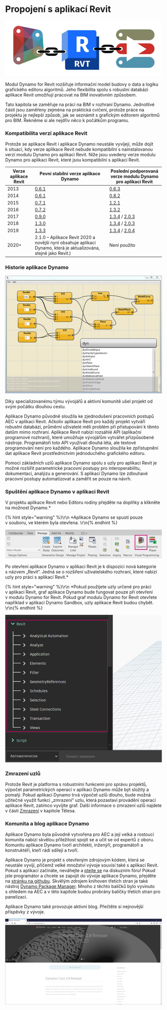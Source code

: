 # Propojení s aplikací Revit

![](images/1/revitconnectionlink.jpg)

Modul Dynamo for Revit rozšiřuje informační model budovy o data a logiku grafického editoru algoritmů. Jeho flexibilita spolu s robustní databázi aplikace Revit umožňují pracovat na BIM inovativním způsobem.

Tato kapitola se zaměřuje na práci na BIM v rozhraní Dynamo. Jednotlivé části jsou zaměřeny zejména na praktická cvičení, protože práce na projektu je nejlepší způsob, jak se seznámit s grafickým editorem algoritmů pro BIM. Řekněme si ale nejdřív něco k počátkům programu.

### Kompatibilita verzí aplikace Revit

Protože se aplikace Revit i aplikace Dynamo neustále vyvíjejí, může dojít k situaci, kdy verze aplikace Revit nebude kompatibilní s nainstalovanou verzí modulu Dynamo pro aplikaci Revit. Níže jsou uvedeny verze modulu Dynamo pro aplikaci Revit, které jsou kompatibilní s aplikací Revit.

| Verze aplikace Revit | Pevní stabilní verze aplikace Dynamo                                                       | Poslední podporovaná verze modulu Dynamo pro aplikaci Revit                                                                                                                                |
| ------------- | --------------------------------------------------------------------------------- | ---------------------------------------------------------------------------------------------------------------------------------------------------------------------- |
| 2013          | [0.6.1](http://dyn-builds-data.s3-us-west-2.amazonaws.com/DynamoInstall0.6.1.exe) | [0.6.3](http://dyn-builds-data.s3-us-west-2.amazonaws.com/DynamoInstall0.6.3.exe)                                                                                      |
| 2014          | [0.6.1](http://dyn-builds-data.s3-us-west-2.amazonaws.com/DynamoInstall0.6.1.exe) | [0.8.2](http://dyn-builds-data.s3-us-west-2.amazonaws.com/DynamoInstall0.8.2.exe)                                                                                      |
| 2015          | [0.7.1](http://dyn-builds-data.s3-us-west-2.amazonaws.com/DynamoInstall0.7.1.exe) | [1.2.1](http://dyn-builds-data.s3-us-west-2.amazonaws.com/DynamoInstall1.2.1.exe)                                                                                      |
| 2016          | [0.7.2](http://dyn-builds-data.s3-us-west-2.amazonaws.com/DynamoInstall0.7.2.exe) | [1.3.2](http://dyn-builds-data.s3-us-west-2.amazonaws.com/DynamoInstall1.3.2.exe)                                                                                      |
| 2017          | [0.9.0](http://dyn-builds-data.s3-us-west-2.amazonaws.com/DynamoInstall0.9.0.exe) | [1.3.4](http://dyn-builds-data.s3-us-west-2.amazonaws.com/DynamoInstall1.3.4.exe) / [2.0.3](https://dyn-builds-data.s3-us-west-2.amazonaws.com/DynamoInstall2.0.3.exe) |
| 2018          | [1.3.0](http://dyn-builds-data.s3-us-west-2.amazonaws.com/DynamoInstall1.3.0.exe) | [1.3.4](http://dyn-builds-data.s3-us-west-2.amazonaws.com/DynamoInstall1.3.4.exe) / [2.0.3](https://dyn-builds-data.s3-us-west-2.amazonaws.com/DynamoInstall2.0.3.exe) |
| 2019          | [1.3.3](http://dyn-builds-data.s3-us-west-2.amazonaws.com/DynamoInstall1.3.3.exe) | [1.3.4](http://dyn-builds-data.s3-us-west-2.amazonaws.com/DynamoInstall1.3.4.exe) / [2.0.4](https://dyn-builds-data.s3-us-west-2.amazonaws.com/DynamoInstall2.0.4.exe) |
| 2020+         | 2.1.0 – Aplikace Revit 2020 a novější nyní obsahuje aplikaci Dynamo, která je aktualizována, stejně jako Revit.)      | Není použito                                                                                                                                                                    |

### Historie aplikace Dynamo

![Historie](images/1/earlyScreenshot.jpg)

Díky specializovanému týmu vývojářů a aktivní komunitě ušel projekt od svým počátku dlouhou cestu.

Aplikace Dynamo původně sloužila ke zjednodušení pracovních postupů AEC v aplikaci Revit. Ačkoliv aplikace Revit pro každý projekt vytváří robustní databázi, průměrní uživatelé měli problém při přistupování k těmto datům mimo rozhraní. Aplikace Revit nabízí rozsáhlé API (aplikační programové rozhraní), které umožňuje vývojářům vytvářet přizpůsobené nástroje. Programátoři toto API využívali dlouhá léta, ale textové programování není pro každého. Aplikace Dynamo sloužila ke zpřístupnění dat aplikace Revit prostřednictvím jednoduchého grafického editoru.

Pomocí základních uzlů aplikace Dynamo spolu s uzly pro aplikaci Revit je možné rozšířit parametrické pracovní postupy pro interoperabilitu, dokumentaci, analýzu a generování. S aplikací Dynamo lze zdlouhavé pracovní postupy automatizovat a zaměřit se pouze na návrh.

### Spuštění aplikace Dynamo v aplikaci Revit

V projektu aplikace Revit nebo Editoru rodiny přejděte na doplňky a klikněte na možnost Dynamo.*

{% hint style="warning" %}\r\n *Aplikace Dynamo se spustí pouze v souboru, ve kterém byla otevřena. \r\n{% endhint %}

![](<images/1/launchdynamofromrevit (1).jpg>)

Po otevření aplikace Dynamo v aplikaci Revit je k dispozici nová kategorie s názvem „Revit“. Jedná se o rozšíření uživatelského rozhraní, které nabízí uzly pro práci s aplikací Revit.*

{% hint style="warning" %}\r\n *Pokud použijete uzly určené pro práci v aplikaci Revit, graf aplikace Dynamo bude fungovat pouze při otevření v modulu Dynamo for Revit. Pokud graf modulu Dynamo for Revit otevřete například v aplikaci Dynamo Sandbox, uzly aplikace Revit budou chybět. \r\n{% endhint %}

![](images/1/revitconnection-runningdynamoinrevit02.jpg)

### Zmrazení uzlů

Protože Revit je platforma s robustními funkcemi pro správu projektů, výpočet parametrických operací v aplikaci Dynamo může být složitý a pomalý. Pokud aplikaci Dynamo trvá výpočet uzlů dlouho, bude možná užitečné využít funkci „zmrazení“ uzlu, která pozastaví provádění operací aplikace Revit, zatímco vyvíjíte graf. Další informace o zmrazení uzlů najdete v části [Zmrazení](../5\_essential\_nodes\_and\_concepts/5-2\_geometry-for-computational-design/6-solids.md) v kapitole Tělesa.

### Komunita a blog aplikace Dynamo

Aplikace Dynamo byla původně vytvořena pro AEC a její velká a rostoucí komunita nabízí skvělou příležitost spojit se a učit se od expertů z oboru. Komunitu aplikace Dynamo tvoří architekti, inženýři, programátoři a konstruktéři, kteří rádi sdílejí a tvoří.

Aplikace Dynamo je projekt s otevřeným zdrojovým kódem, která se neustále vyvíjí, přičemž velké množství vývoje souvisí také s aplikací Revit. Pokud s aplikací začínáte, neváhejte a [ptejte se](http://dynamobim.org/forums/forum/dyn/) na diskuzním fóru! Pokud jste programátor a chcete se zapojit do vývoje aplikace Dynamo, přejděte na [stránku na githubu](https://github.com/DynamoDS/Dynamo). Skvělým zdrojem knihoven třetích stran je také nástroj [Dynamo Package Manager](http://dynamopackages.com). Mnoho z těchto balíčků bylo vyvinuto s ohledem na AEC a v této kapitole budou probrány balíčky třetích stran pro panelizaci.

Aplikace Dynamo také provozuje aktivní blog. Přečtěte si nejnovější příspěvky z vývoje.

![Blog](images/1/blog.png)
